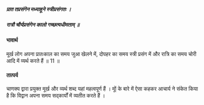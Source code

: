 ##### प्रात तप्रसंगेन मध्याहूने स्त्रीप्रसंगतः ।
##### रात्रौ चौर्यप्रसंगेन कालो गच्छत्यधीमताम् ॥

#### भावार्थ

मूर्ख लोग अपना प्रातःकाल का समय जुआ खेलने में, दोपहर का समय स्त्री प्रसंग में और रात्रि का समय चोरी आदि में व्यर्थ करते हैं ॥ 11 ॥

#### तात्पर्य

चाणक्य द्वारा प्रयुक्त मूर्ख और व्यर्थ शब्द यहां महत्वपूर्ण हैं । मूों के बारे में ऐसा कहकर आचार्य ने संकेत किया है कि विद्वान अपना समय सद्कार्यों में व्यतीत करते हैं ।